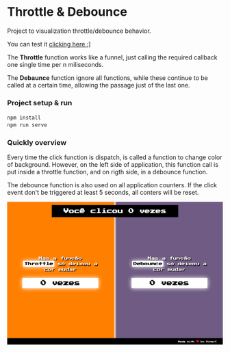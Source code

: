 # Throttle & Debounce

Project to visualization throttle/debounce behavior.

You can test it [clicking here :\]](https://higorc.github.io/throttle-debounce/)

The __Throttle__ function works like a funnel, just calling the required callback one single time per n miliseconds.

The __Debaunce__ function ignore all functions, while these continue to be called at a certain time, allowing the passage just of the last one.

### Project setup & run
```bash
npm install
npm run serve
```

### Quickly overview

Every time the click function is dispatch, is called a function to change color of background. However, on the left side of application, this function call is put inside a throttle function, and on rigth side, in a debounce function.

The debounce function is also used on all application counters. If the click event don't be triggered at least 5 seconds, all conters will be reset.

![Screenshoot](/src/assets/prints/ss1.png)

